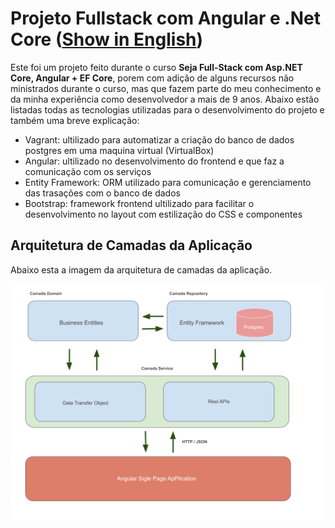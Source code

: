 # Projeto Fullstack com Angular e .Net Core ([Show in English](https://github.com/jcsantosgit/cursofullstack-dotnetcore/README.md))
Este foi um projeto feito durante o curso **Seja Full-Stack com Asp.NET Core, Angular + EF Core**, porem com adição de alguns recursos não ministrados durante o curso, mas que fazem parte do meu conhecimento e da minha experiência como desenvolvedor a mais de 9 anos. Abaixo estão listadas todas as tecnologias utilizadas para o desenvolvimento do projeto e também uma breve explicação:

 - Vagrant: ultilizado para automatizar a criação do banco de dados
   postgres em uma maquina virtual (VirtualBox)
 - Angular: ultilizado no desenvolvimento do frontend e que faz a
   comunicação com os serviços
 - Entity Framework: ORM utilizado para comunicação e gerenciamento das
   trasações com o banco de dados
 - Bootstrap: framework frontend ultilizado para facilitar o
   desenvolvimento no layout com estilização do CSS e componentes

## Arquitetura de Camadas da Aplicação
Abaixo esta a imagem da arquitetura de camadas da aplicação.

![Desenho da Arquitetura de Camadas da Aplicação](https://github.com/jcsantosgit/cursofullstack-dotnetcore/blob/main/fullstackdotnet-app/src/assets/images/arquitetura-app.png)
